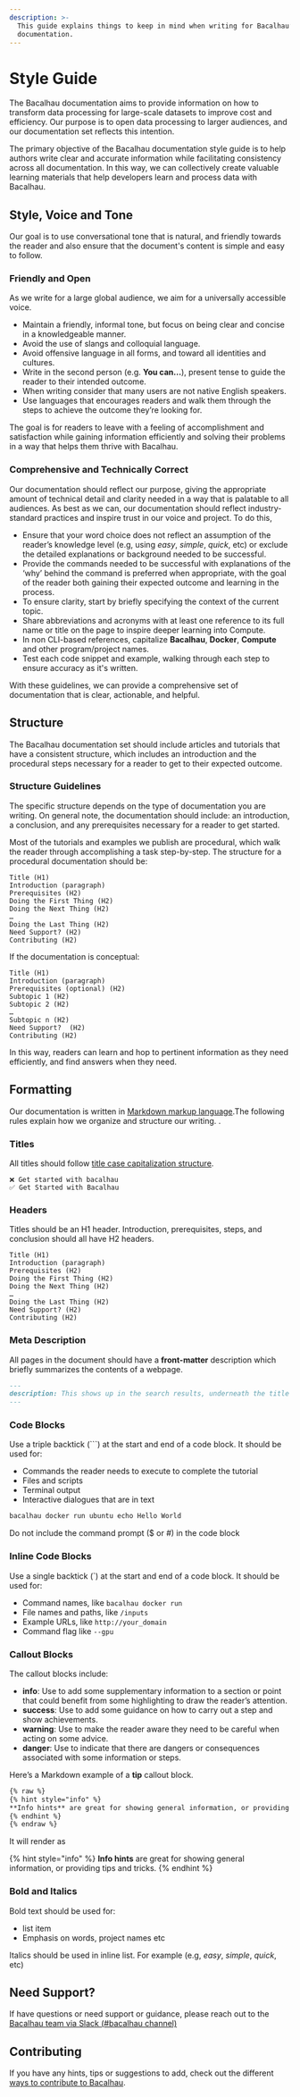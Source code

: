 ```yaml
---
description: >-
  This guide explains things to keep in mind when writing for Bacalhau’s
  documentation.
---
```


# Style Guide

The Bacalhau documentation aims to provide information on how to transform data processing for large-scale datasets to improve cost and efficiency. Our purpose is to open data processing to larger audiences, and our documentation set reflects this intention.

The primary objective of the Bacalhau documentation style guide is to help authors write clear and accurate information while facilitating consistency across all documentation. In this way, we can collectively create valuable learning materials that help developers learn and process data with Bacalhau.

## Style, Voice and Tone

Our goal is to use conversational tone that is natural, and friendly towards the reader and also ensure that the document's content is simple and easy to follow.

### Friendly and Open

As we write for a large global audience, we aim for a universally accessible voice.

* Maintain a friendly, informal tone, but focus on being clear and concise in a knowledgeable manner.
* Avoid the use of slangs and colloquial language.
* Avoid offensive language in all forms, and toward all identities and cultures.
* Write in the second person (e.g. **You can…**), present tense to guide the reader to their intended outcome.
* When writing consider that many users are not native English speakers.
* Use languages that encourages readers and walk them through the steps to achieve the outcome they’re looking for.

The goal is for readers to leave with a feeling of accomplishment and satisfaction while gaining information efficiently and solving their problems in a way that helps them thrive with Bacalhau.

### Comprehensive and Technically Correct

Our documentation should reflect our purpose, giving the appropriate amount of technical detail and clarity needed in a way that is palatable to all audiences. As best as we can, our documentation should reflect industry-standard practices and inspire trust in our voice and project. To do this,

* Ensure that your word choice does not reflect an assumption of the reader’s knowledge level (e.g, using _easy_, _simple_, _quick_, etc) or exclude the detailed explanations or background needed to be successful.
* Provide the commands needed to be successful with explanations of the ‘why’ behind the command is preferred when appropriate, with the goal of the reader both gaining their expected outcome and learning in the process.
* To ensure clarity, start by briefly specifying the context of the current topic.
* Share abbreviations and acronyms with at least one reference to its full name or title on the page to inspire deeper learning into Compute.
* In non CLI-based references, capitalize **Bacalhau**, **Docker**, **Compute** and other program/project names.
* Test each code snippet and example, walking through each step to ensure accuracy as it's written.

With these guidelines, we can provide a comprehensive set of documentation that is clear, actionable, and helpful.

## Structure

The Bacalhau documentation set should include articles and tutorials that have a consistent structure, which includes an introduction and the procedural steps necessary for a reader to get to their expected outcome.

### Structure Guidelines

The specific structure depends on the type of documentation you are writing. On general note, the documentation should include: an introduction, a conclusion, and any prerequisites necessary for a reader to get started.

Most of the tutorials and examples we publish are procedural, which walk the reader through accomplishing a task step-by-step. The structure for a procedural documentation should be:

```
Title (H1)
Introduction (paragraph)
Prerequisites (H2)
Doing the First Thing (H2)
Doing the Next Thing (H2)
…
Doing the Last Thing (H2)
Need Support? (H2)
Contributing (H2)
```

If the documentation is conceptual:

```
Title (H1)
Introduction (paragraph)
Prerequisites (optional) (H2)
Subtopic 1 (H2)
Subtopic 2 (H2)
…
Subtopic n (H2)
Need Support?  (H2)
Contributing (H2)
```

In this way, readers can learn and hop to pertinent information as they need efficiently, and find answers when they need.

## Formatting

Our documentation is written in [Markdown markup language](https://www.markdownguide.org/basic-syntax/).The following rules explain how we organize and structure our writing. .

### Titles

All titles should follow [title case capitalization structure](https://apastyle.apa.org/style-grammar-guidelines/capitalization/title-case).

```
❌ Get started with bacalhau
✅ Get Started with Bacalhau
```

### Headers

Titles should be an H1 header. Introduction, prerequisites, steps, and conclusion should all have H2 headers.

```
Title (H1)
Introduction (paragraph)
Prerequisites (H2)
Doing the First Thing (H2)
Doing the Next Thing (H2)
…
Doing the Last Thing (H2)
Need Support? (H2)
Contributing (H2)
```

### Meta Description

All pages in the document should have a **front-matter** description which briefly summarizes the contents of a webpage.

```markdown
---
description: This shows up in the search results, underneath the title tag.
---
```

### Code Blocks

Use a triple backtick (\`\`\`) at the start and end of a code block. It should be used for:

* Commands the reader needs to execute to complete the tutorial
* Files and scripts
* Terminal output
* Interactive dialogues that are in text

```bash
bacalhau docker run ubuntu echo Hello World
```

Do not include the command prompt ($ or #) in the code block

### Inline Code Blocks

Use a single backtick (\`) at the start and end of a code block. It should be used for:

* Command names, like `bacalhau docker run`
* File names and paths, like `/inputs`
* Example URLs, like `http://your_domain`
* Command flag like `--gpu`

### Callout Blocks

The callout blocks include:

* **info**: Use to add some supplementary information to a section or point that could benefit from some highlighting to draw the reader’s attention.
* **success**: Use to add some guidance on how to carry out a step and show achievements.
* **warning**: Use to make the reader aware they need to be careful when acting on some advice.
* **danger**: Use to indicate that there are dangers or consequences associated with some information or steps.

Here’s a Markdown example of a **tip** callout block.

```markdown
{% raw %}
{% hint style="info" %}
**Info hints** are great for showing general information, or providing tips and tricks.
{% endhint %}
{% endraw %}
```

It will render as

{% hint style="info" %}
**Info hints** are great for showing general information, or providing tips and tricks.
{% endhint %}

### Bold and Italics

Bold text should be used for:

* list item
* Emphasis on words, project names etc

Italics should be used in inline list. For example (e.g, _easy_, _simple_, _quick_, etc)

## Need Support?

If have questions or need support or guidance, please reach out to the [Bacalhau team via Slack (#bacalhau channel)](https://bit.ly/bacalhau-project-slack)

## Contributing

If you have any hints, tips or suggestions to add, check out the different [ways to contribute to Bacalhau](../docs/community/ways-to-contribute.md).
